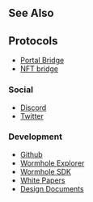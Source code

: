 See Also
--------

## Protocols 

* [Portal Bridge ](https://www.portalbridge.com/#/transfer)
* [NFT bridge](https://www.portalbridge.com/#/nft)


### Social
<!-- TODO: Telegram? -->
* [Discord](https://discord.gg/hJfuptmg6b) <!-- TODO: Discord link actually work? get a better one like discord.gg/wormhole use this https://support.discord.com/hc/en-us/articles/115001542132-Custom-Invite-Link#:~:text=You%20can%20find%20the%20option,Server%20Settings%20%3E%20Custom%20Invite%20Link. -->
* [Twitter](https://twitter.com/wormholecrypto)

### Development 

* [Github](https://github.com/wormhole-foundation/wormhole)
* [Wormhole Explorer](https://wormholenetwork.com/explorer)
* [Wormhole SDK](https://www.npmjs.com/package/@certusone/wormhole-sdk)
* [White Papers](https://github.com/wormhole-foundation/wormhole/tree/main/whitepapers)
* [Design Documents](https://github.com/wormhole-foundation/wormhole/tree/main/docs)
